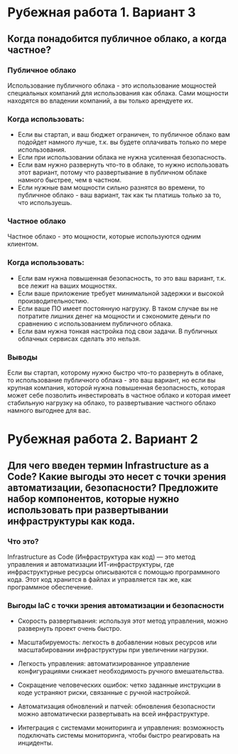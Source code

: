 # Рубежная работа 1. Вариант 3

## Когда понадобится публичное облако, а когда частное?

### Публичное облако
Использование публичного облака - это использование мощностей специальных компаний для использования как облака. Сами мощности находятся во владении компаний, а вы только арендуете их.

### Когда использовать:
* Если вы стартап, и ваш бюджет ограничен, то публичное облако вам подойдет намного лучше, т.к. вы будете оплачивать только по мере использования.
* Если при использовании облака не нужна усиленная безопасность.
* Если вам нужно развернуть что-то в облаке, то нужно использовать этот вариант, потому что развертывание в публичном облаке намного быстрее, чем в частном.
* Если нужные вам мощности сильно разнятся во времени, то публичное облако - ваш вариант, так как ты платишь только за то, что используешь.

### Частное облако
Частное облако - это мощности, которые используются одним клиентом.

### Когда использовать:
* Если вам нужна повышенная безопасность, то это ваш вариант, т.к. все лежит на ваших мощностях.
* Если ваше приложение требует минимальной задержки и высокой производительностию.
* Если ваше ПО имеет постоянную нагрузку. В таком случае вы не потратите лишних денег на мощности и сэкономите деньги по сравнению с использованием публичного облака.
* Если вам нужна тонкая настройка под свои задачи. В публичных облачных сервисах сделать это нельзя.

### Выводы
Если вы стартап, которому нужно быстро что-то развернуть в облаке, то использование публичного облака - это ваш вариант, но если вы крупная компания, которой нужна повышенная безопасность, которая может себе позволить инвестировать в частное облако и которая имеет стабильную нагрузку на облако, то развертывание частного облако намного выгоднее для вас.


# Рубежная работа 2. Вариант 2

## Для чего введен термин Infrastructure as a Code? Какие выгоды это несет с точки зрения автоматизации, безопасности? Предложите набор компонентов, которые нужно использовать при развертывании инфраструктуры как кода.

### Что это?

Infrastructure as Code (Инфраструктура как код) — это метод управления и автоматизации ИТ-инфраструктуры, где инфраструктурные ресурсы описываются с помощью программного кода. Этот код хранится в файлах и управляется так же, как программное обеспечение.

### Выгоды IaC с точки зрения автоматизации и безопасности
* Скорость развертывания: используя этот метод управления, можно развернуть проект очень быстро.  

* Масштабируемость: легкость в добавлении новых ресурсов или масштабировании инфраструктуры при увеличении нагрузки.  

* Легкость управления: автоматизированное управление конфигурациями снижает необходимость ручного вмешательства.  

* Сокращение человеческих ошибок: четко заданные инструкции в коде устраняют риски, связанные с ручной настройкой.  

* Автоматизация обновлений и патчей: обновления безопасности можно автоматически развертывать на всей инфраструктуре.  

* Интеграция с системами мониторинга и управления: возможность подключать системы мониторинга, чтобы быстро реагировать на инциденты.  
